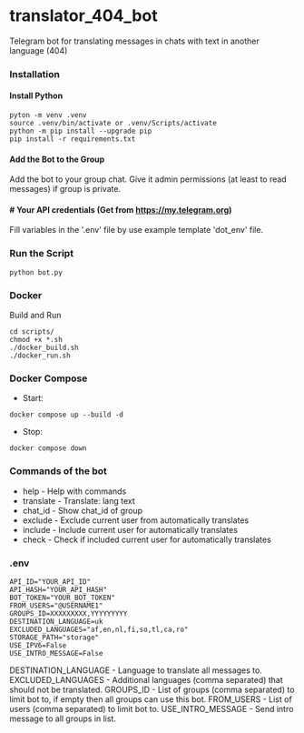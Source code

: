 # translator_404_bot
Telegram bot for translating messages in chats with text in another language (404)


### Installation

#### Install Python
```
pyton -m venv .venv
source .venv/bin/activate or .venv/Scripts/activate
python -m pip install --upgrade pip
pip install -r requirements.txt
```

#### Add the Bot to the Group
 Add the bot to your group chat.
 Give it admin permissions (at least to read messages) if group is private.


#### # Your API credentials (Get from https://my.telegram.org)
Fill variables in the '.env' file by use example template 'dot_env' file.


### Run the Script
```
python bot.py
```

### Docker
Build and Run
```
cd scripts/
chmod +x *.sh
./docker_build.sh
./docker_run.sh
```

### Docker Compose
- Start:
```
docker compose up --build -d
```
- Stop:
```
docker compose down
```

### Commands of the bot

- help - Help with commands
- translate - Translate: lang text
- chat_id  - Show chat_id of group
- exclude - Exclude current user from automatically translates
- include - Include current user for automatically translates
- check - Check if included current user for automatically translates


### .env

```dotenv
API_ID="YOUR_API_ID"
API_HASH="YOUR_API_HASH"
BOT_TOKEN="YOUR_BOT_TOKEN"
FROM_USERS="@USERNAME1"
GROUPS_ID=XXXXXXXXX,YYYYYYYYY
DESTINATION_LANGUAGE=uk
EXCLUDED_LANGUAGES="af,en,nl,fi,so,tl,ca,ro"
STORAGE_PATH="storage"
USE_IPV6=False
USE_INTRO_MESSAGE=False
```
DESTINATION_LANGUAGE - Language to translate all messages to.
EXCLUDED_LANGUAGES - Additional languages (comma separated) that should not be translated.
GROUPS_ID - List of groups (comma separated) to limit bot to, if empty then all groups can use this bot.
FROM_USERS - List of users (comma separated) to limit bot to.
USE_INTRO_MESSAGE - Send intro message to all groups in list.